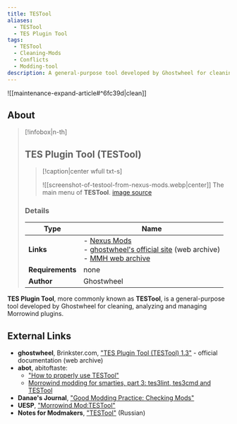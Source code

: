 ```yaml
---
title: TESTool
aliases:
  - TESTool
  - TES Plugin Tool
tags:
  - TESTool
  - Cleaning-Mods
  - Conflicts
  - Modding-tool
description: A general-purpose tool developed by Ghostwheel for cleaning, analyzing and managing Morrowind plugins.
---
```


![[maintenance-expand-article#^6fc39d|clean]]

## About

> [!infobox|n-th]
> 
> ## TES Plugin Tool (TESTool)
> 
> > [!caption|center wfull txt-s]
> > 
> > ![[screenshot-of-testool-from-nexus-mods.webp|center]]
> > The main menu of **TESTool**.
> > [image source](https://staticdelivery.nexusmods.com/mods/100/images/47473/47473-1578194307-2041588139.jpeg)
> 
> ### Details
> 
> | Type | Name |
> | --- | --- |
> | **Links** | - [Nexus Mods](https://www.nexusmods.com/morrowind/mods/47473)<br>- [ghostwheel's official site](https://web.archive.org/web/20070127053907/http://www34.brinkster.com/ghostwheel/) (web archive)<br>- [MMH web archive](https://web.archive.org/web/20141203203432/http://mw.modhistory.com/download-13-5234) |
> | **Requirements** | none |
> | **Author** | Ghostwheel |

**TES Plugin Tool**, more commonly known as **TESTool**, is a general-purpose tool developed by Ghostwheel for cleaning, analyzing and managing Morrowind plugins.

## External Links

- **ghostwheel**, Brinkster.com, ["TES Plugin Tool (TESTool) 1.3"](https://web.archive.org/web/20070127075624/http://www34.brinkster.com/ghostwheel/TESTool.htm) - official documentation (web archive)
- **abot**, abitoftaste:
	- ["How to properly use TESTool"](http://norrowind.abitoftaste.altervista.org/morrowind/index.php?option=content&Itemid=10&task=view&id=48)
	- [Morrowind modding for smarties, part 3: tes3lint, tes3cmd and TESTool](http://norrowind.abitoftaste.altervista.org/morrowind/index.php?option=content&Itemid=10&task=view&id=53&-Morrowind-modding-for-smarties-part-3-tes3lint-tes3cmd-and-TESTool)
- **Danae's Journal**, ["Good Modding Practice: Checking Mods"](https://danaeplays.thenet.sk/good-modding-practice/)
- **UESP**, ["Morrowind Mod:TESTool"](https://en.uesp.net/wiki/Morrowind_Mod:TESTool)
- **Notes for Modmakers**, ["TESTool"](https://morrowind-nif.github.io/Notes_RU/testool.htm?ms=CyAAAAAAEAAAAAAAABAAAAAAAAAAAEABEAgYIA%3D%3D&st=MA%3D%3D&sct=MA%3D%3D&mw=MzIw) (Russian) 